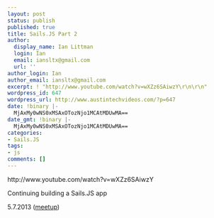 ```yaml
---
layout: post
status: publish
published: true
title: Sails.JS Part 2
author:
  display_name: Ian Littman
  login: Ian
  email: iansltx@gmail.com
  url: ''
author_login: Ian
author_email: iansltx@gmail.com
excerpt: ! "http://www.youtube.com/watch?v=wXZz6SAiwzY\r\n\r\n"
wordpress_id: 647
wordpress_url: http://www.austintechvideos.com/?p=647
date: !binary |-
  MjAxMy0wNS0xMSAxOTozNjo1MCAtMDUwMA==
date_gmt: !binary |-
  MjAxMy0wNS0xMSAxOTozNjo1MCAtMDUwMA==
categories:
- Sails.JS
tags:
- js
comments: []
---
```

<p>http://www.youtube.com/watch?v=wXZz6SAiwzY</p>
<p><a id="more"></a><a id="more-647"></a></p>
<p>Continuing building a Sails.JS app</p>
<p>5.7.2013 (<a href="http://www.meetup.com/Sails-JS-Austin/members/63105222/?a=viewBioRsvpList_showBio">meetup</a>)</p>
